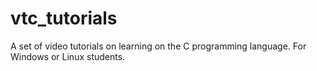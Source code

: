 # vtc_tutorials

A set of video tutorials on learning on the C programming language.
For Windows or Linux students.
